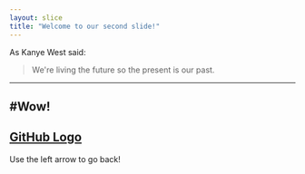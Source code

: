 ```yaml
---
layout: slice
title: "Welcome to our second slide!"
---
```

As Kanye West said:

> We're living the future so
> the present is our past.
---
#Wow!
---
[GitHub Logo](/images/logo.png)
---
Use the left arrow to go back!
